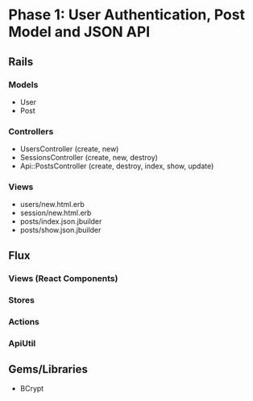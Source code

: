 # Phase 1: User Authentication, Post Model and JSON API

## Rails
### Models
* User
* Post

### Controllers
* UsersController (create, new)
* SessionsController (create, new, destroy)
* Api::PostsController (create, destroy, index, show, update)

### Views
* users/new.html.erb
* session/new.html.erb
* posts/index.json.jbuilder
* posts/show.json.jbuilder

## Flux
### Views (React Components)

### Stores

### Actions

### ApiUtil

## Gems/Libraries
* BCrypt
